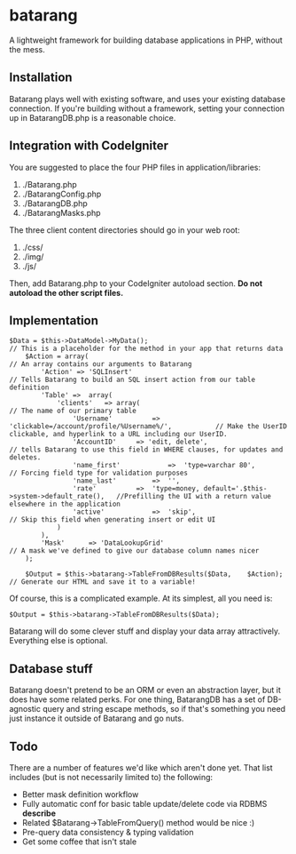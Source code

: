 batarang
========

A lightweight framework for building database applications in PHP, without the
mess.

Installation
------------

Batarang plays well with existing software, and uses your existing database
connection. If you're building without a framework, setting your connection
up in BatarangDB.php is a reasonable choice.


Integration with CodeIgniter
----------------------------

You are suggested to place the four PHP files in application/libraries:

1. ./Batarang.php
2. ./BatarangConfig.php
3. ./BatarangDB.php
4. ./BatarangMasks.php

The three client content directories should go in your web root:

1. ./css/
2. ./img/
3. ./js/

Then, add Batarang.php to your CodeIgniter autoload section. **Do not autoload
the other script files.**


Implementation
--------------

    $Data = $this->DataModel->MyData();															// This is a placeholder for the method in your app that returns data
    	$Action = array(  																		// An array contains our arguments to Batarang
    		'Action' => 'SQLInsert'																// Tells Batarang to build an SQL insert action from our table definition
			'Table'	=>	array(			
				'clients'	=> array(															// The name of our primary table
					'Username'			=>	'clickable=/account/profile/%Username%/',			// Make the UserID clickable, and hyperlink to a URL including our UserID.
					'AccountID'		=> 'edit, delete', 											// tells Batarang to use this field in WHERE clauses, for updates and deletes.
					'name_first'			=>	'type=varchar 80', 								// Forcing field type for validation purposes
					'name_last'			=>	'',
					'rate'			=>	'type=money, default='.$this->system->default_rate(), 	//Prefilling the UI with a return value elsewhere in the application
					'active'			=>	'skip', 											// Skip this field when generating insert or edit UI
				)
			),
			'Mask'		=> 'DataLookupGrid'														// A mask we've defined to give our database column names nicer
		);
		
		$Output = $this->batarang->TableFromDBResults($Data,	$Action); 						// Generate our HTML and save it to a variable!
		
Of course, this is a complicated example. At its simplest, all you need is:

    $Output = $this->batarang->TableFromDBResults($Data);
		
Batarang will do some clever stuff and display your data array attractively. Everything else is optional.


Database stuff
--------------

Batarang doesn't pretend to be an ORM or even an abstraction layer, but it does
have some related perks. For one thing, BatarangDB has a set of DB-agnostic query and
string escape methods, so if that's something you need just instance it outside of
Batarang and go nuts.


Todo
----

There are a number of features we'd like which aren't done yet. That list includes
(but is not necessarily limited to) the following:

* Better mask definition workflow
* Fully automatic conf for basic table update/delete code via RDBMS __describe__
* Related $Batarang->TableFromQuery() method would be nice :)
* Pre-query data consistency & typing validation
* Get some coffee that isn't stale

